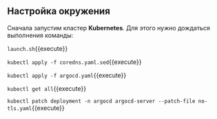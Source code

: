 ## Настройка окружения
Сначала запустим кластер **Kubernetes**. Для этого нужно дождаться выполнения команды:

`launch.sh`{{execute}}

`kubectl apply -f coredns.yaml.sed`{{execute}}


`kubectl apply -f argocd.yaml`{{execute}}

`kubectl get all`{{execute}}

`kubectl patch deployment -n argocd argocd-server --patch-file no-tls.yaml`{{execute}}





